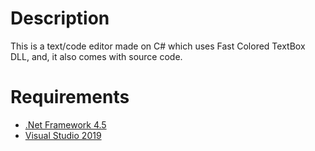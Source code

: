 # Description
This is a text/code editor made on C# which uses Fast Colored TextBox DLL, and, it also comes with source code.

# Requirements
* [.Net Framework 4.5][netframework]
* [Visual Studio 2019][visualstudio]

[visualstudio]: https://visualstudio.microsoft.com/vs/
[netframework]: https://dotnet.microsoft.com/download/dotnet-framework/net45
